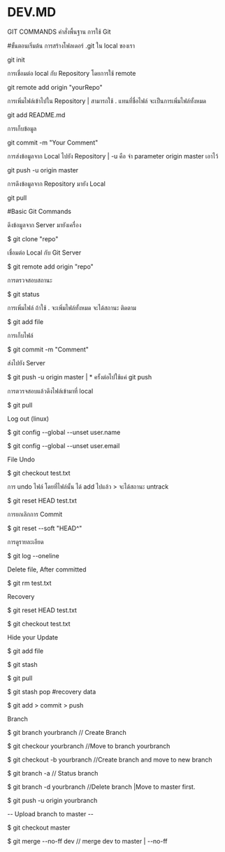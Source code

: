 # DEV.MD
GIT COMMANDS
คำสั่งพื้นฐาน การใช้ Git

#ขั้นตอนเริ่มต้น การสร้างโฟลเดอร์ .git ใน local ของเรา

git init

การเชื่อมต่อ local กับ Repository โดยการใช้ remote

git remote add origin "yourRepo"

การเพิ่มไฟล์เข้าไปใน Repository | สามารถใช้ . แทนที่ชื่อไฟล์ จะเป็นการเพิ่มไฟล์ทั้งหมด

git add README.md

การเก็บข้อมูล

git commit -m "Your Comment"

การส่งข้อมูลจาก Local ไปยัง Repository | -u คือ จำ parameter origin master เอาไว้

git push -u origin master

การดึงข้อมูลจาก Repository มายัง Local

git pull 

#Basic Git Commands

ดึงข้อมูลจาก Server มายังเครื่อง

$ git clone "repo"

เชื่อมต่อ Local กับ Git Server

$ git remote add origin "repo" 

การตรวจสอบสถานะ

$ git status

การเพิ่มไฟล์ ถ้าใช้ . จะเพิ่มไฟล์ทั้งหมด จะได้สถานะ ติดตาม

$ git add file

การเก็บไฟล์

$ git commit -m "Comment"

ส่งไปยัง Server

$ git push -u origin master   | * ครั้งต่อไปใช้แค่ git push 

การตวรจสอบแล้วดึงไฟล์เข้ามาที่ local

$ git pull

Log out (linux)

$ git config --global --unset user.name

$ git config --global --unset user.email

File Undo

$ git checkout test.txt

การ undo ไฟล์ โดยที่ไฟล์นั้น ได้ add ไปแล้ว > จะได้สถานะ untrack

$ git reset HEAD test.txt

การยกเลิกการ Commit

$ git reset --soft "HEAD^"  

การดูรายละเอียด

$ git log --oneline

Delete file, After committed

$ git rm test.txt

Recovery

$ git reset HEAD test.txt

$ git checkout test.txt

Hide your Update

$ git add file

$ git stash    

$ git pull 

$ git stash pop  #recovery data 

$ git add > commit > push

Branch

$ git branch yourbranch 	  	     // Create Branch

$ git checkour yourbranch		     //Move to branch yourbranch

$ git checkout -b yourbranch 	  	    //Create branch and move to new branch

$ git branch -a 			    // Status branch

$ git branch -d yourbranch 		   //Delete branch |Move to master first.

$ git push -u origin yourbranch	

-- Upload branch to master -- 

$ git checkout master 

$ git merge --no-ff dev 		 // merge dev to master | --no-ff 
